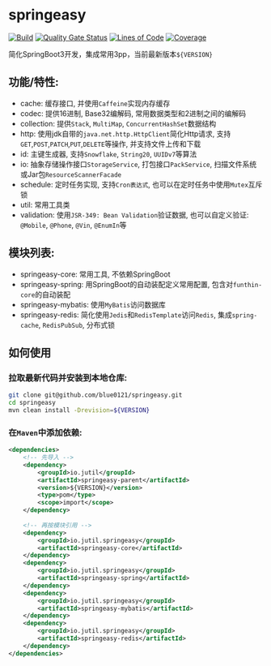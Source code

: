 # springeasy
[![Build](https://github.com/blue0121/springeasy/actions/workflows/maven.yml/badge.svg)](https://github.com/blue0121/springeasy/actions/workflows/maven.yml) [![Quality Gate Status](https://sonarcloud.io/api/project_badges/measure?project=blue0121_springeasy&metric=alert_status)](https://sonarcloud.io/summary/new_code?id=blue0121_springeasy) [![Lines of Code](https://sonarcloud.io/api/project_badges/measure?project=blue0121_springeasy&metric=ncloc)](https://sonarcloud.io/summary/new_code?id=blue0121_springeasy) [![Coverage](https://sonarcloud.io/api/project_badges/measure?project=blue0121_springeasy&metric=coverage)](https://sonarcloud.io/summary/new_code?id=blue0121_springeasy)

简化SpringBoot3开发，集成常用3pp，当前最新版本`${VERSION}`

## 功能/特性:
- cache: 缓存接口, 并使用`Caffeine`实现内存缓存
- codec: 提供16进制, Base32编解码, 常用数据类型和2进制之间的编解码
- collection: 提供`Stack`, `MultiMap`, `ConcurrentHashSet`数据结构
- http: 使用jdk自带的`java.net.http.HttpClient`简化Http请求, 支持`GET`,`POST`,`PATCH`,`PUT`,`DELETE`等操作, 并支持文件上传和下载
- id: 主键生成器, 支持`Snowflake`, `String20`, `UUIDv7`等算法
- io: 抽象存储操作接口`StorageService`, 打包接口`PackService`, 扫描文件系统或Jar包`ResourceScannerFacade`
- schedule: 定时任务实现, 支持`Cron表达式`, 也可以在定时任务中使用`Mutex`互斥锁
- util: 常用工具类
- validation: 使用`JSR-349: Bean Validation`验证数据, 也可以自定义验证: `@Mobile`, `@Phone`, `@Vin`, `@EnumIn`等

## 模块列表:
- springeasy-core: 常用工具, 不依赖SpringBoot
- springeasy-spring: 用SpringBoot的自动装配定义常用配置, 包含对`funthin-core`的自动装配
- springeasy-mybatis: 使用`MyBatis`访问数据库
- springeasy-redis: 简化使用`Jedis`和`RedisTemplate`访问`Redis`, 集成`spring-cache`, `RedisPubSub`, 分布式锁

## 如何使用
### 拉取最新代码并安装到本地仓库:
```bash
git clone git@github.com/blue0121/springeasy.git
cd springeasy
mvn clean install -Drevision=${VERSION}
```

### 在`Maven`中添加依赖:
```xml
<dependencies>
	<!-- 先导入 -->
	<dependency>
		<groupId>io.jutil</groupId>
		<artifactId>springeasy-parent</artifactId>
		<version>${VERSION}</version>
		<type>pom</type>
		<scope>import</scope>
	</dependency>
    
	<!-- 再按模块引用 -->
	<dependency>
		<groupId>io.jutil.springeasy</groupId>
		<artifactId>springeasy-core</artifactId>
	</dependency>
	<dependency>
		<groupId>io.jutil.springeasy</groupId>
		<artifactId>springeasy-spring</artifactId>
	</dependency>
	<dependency>
		<groupId>io.jutil.springeasy</groupId>
		<artifactId>springeasy-mybatis</artifactId>
	</dependency>
	<dependency>
		<groupId>io.jutil.springeasy</groupId>
		<artifactId>springeasy-redis</artifactId>
	</dependency>
</dependencies>
```

